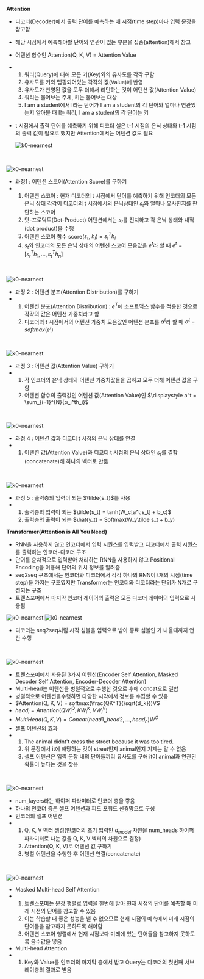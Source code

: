 **Attention**

* 디코더(Decoder)에서 출력 단어를 예측하는 매 시점(time step)마다 입력 문장을 참고함

* 해당 시점에서 예측해야할 단어와 연관이 있는 부분을 집중(attention)해서 참고

* 어텐션 함수인 Attention(Q, K, V) = Attention Value

* 1. 쿼리(Query)에 대해 모든 키(Key)와의 유사도를 각각 구함
  2. 유사도를 키와 맵핑되어있는 각각의 값(Value)에 반영
  3. 유사도가 반영된 값을 모두 더해서 리턴하는 것이 어텐션 값(Attention Value)
  4. 쿼리는 물어보는 주체, 키는 물어보는 대상
  5. I am a student에서 I라는 단어가 I am a student의 각 단어와 얼마나 연관있는지 알아볼 때 I는 쿼리, I am a student의 각 단어는 키

* t 시점에서 출력 단어를 예측하기 위해 디코더 셀은 t-1 시점의 은닉 상태와 t-1 시점의 출력 값이 필요로 했지만 Attention에서는 어텐션 값도 필요

  ![k0-nearnest](/image/attention1.png)

<br/>

![k0-nearnest](/image/attention2.png)

* 과정1 : 어텐션 스코어(Attention Score)를 구하기
* 1. 어텐션 스코어 : 현재 디코더의 t 시점에서 단어를 예측하기 위해 인코더의 모든 은닉 상태 각각이 디코더의 t 시점에서의 은닉상태인 $s_t$와 얼마나 유사한지를 판단하는 스코어
  2. 닷-프로덕트(Dot-Product) 어텐션에서는 $s_t$를 전치하고 각 은닉 상태와 내적(dot product)을 수행
  3. 어텐션 스코어 함수 score($s_t$, $h_i$) = $s_t^Th_i$
  4. $s_t$와 인코더의 모든 은닉 상태의 어텐션 스코어 모음값을 $e^t$라 할 때 $e^t = [s_t^Th_1, ..., s_t^Th_n]$

<br/>

![k0-nearnest](/image/attention3.png)

* 과정 2 : 어텐션 분포(Attention Distribution)를 구하기
* 1. 어텐션 분포(Attention Distribution) : $e^T$에 소프트맥스 함수를 적용한 것으로 각각의 값은 어텐션 가중치라고 함
  2. 디코더의 t 시점에서의 어텐션 가중치 모음값인 어텐션 분포를 $α^t$라 할 때 $α^t$ = $softmax(e^t$)

<br/>

![k0-nearnest](/image/attention4.png)

* 과정 3 : 어텐션 값(Attention Value) 구하기
* 1. 각 인코더의 은닉 상태와 어텐션 가중치값들을 곱하고 모두 더해 어텐션 값을 구함
  2. 어텐션 함수의 출력값인 어텐션 값(Attention Value)인 $\displaystyle a^t = \sum_{i=1}^{N}{α_i^th_i}$

<br/>

![k0-nearnest](/image/attention5.png)

* 과정 4 : 어텐션 값과 디코더 t 시점의 은닉 상태를 연결
* 1. 어텐션 값(Attention Value)과 디코더 t 시점의 은닉 상태인 $s_t$를 결합(concatenate)해 하나의 벡터로 만듦

<br/>

![k0-nearnest](/image/attention6.png)

* 과정 5 : 출력층의 입력이 되는 $\tilde{s_t}$를 사용
* 1. 출력층의 입력이 되는 $\tilde{s_t} = tanh(W_c[a^t;s_t] + b_c)$
  2. 출력층의 출력이 되는 $\hat{y_t} = Softmax(W_y\tilde s_t + b_y)






**Transformer(Attention is All You Need)**

* RNN을 사용하지 않고 인코더에서 입력 시퀀스를 입력받고 디코더에서 출력 시퀀스를 출력하는 인코더-디코더 구조
* 단어를 순차적으로 입력받아 처리하는 RNN을 사용하지 않고 Positional Encoding을 이용해 단어의 위치 정보를 알려줌
* seq2seq 구조에서는 인코더와 디코더에서 각각 하나의 RNN이 t개의 시점(time step)을 가지는 구조였지만 Transformer는 인코더와 디코더라는 단위가 N개로 구성되는 구조
* 트랜스포머에서 마지막 인코더 레이어의 출력은 모든 디코더 레이어의 입력으로 사용됨

![k0-nearnest](/image/transformer1.png)             ![k0-nearnest](/image/transformer2.png)

* 디코더는 seq2seq처럼 <sos> 시작 심볼을 입력으로 받아 종료 심볼인 <eos>가 나올때까지 연산 수행

<br/>

![k0-nearnest](/image/transformer3.png)

* 트랜스포머에서 사용된 3가지 어텐션(Encoder Self Attention, Masked Decoder Self Attention, Encoder-Decoder Attention)
* Multi-head는 어텐션을 병렬적으로 수행한 것으로 후에 concat으로 결합
* 병렬적으로 어텐션을수행하면 다양한 시각에서 정보를 수집할 수 있음
* $Attention(Q, K, V) = softmax(\frac{QK^T}{\sqrt{d_k}})V$
* $head_i = Attention(Q{W_i}^Q, K{W_i}^K, V{W_i}^V)$
* $MultiHead(Q, K, V) = Concat(head1,, head2, ..., head_h)W^O$
* 셀프 어텐션의 효과
* 1. The animal didnt't cross the street because it was too tired.
  2. 위 문장에서 it에 해당하는 것이 street인지 animal인지 기계는 알 수 없음
  3. 셀프 어텐션은 입력 문장 내의 단어들끼리 유사도를 구해 it이 animal과 연관된 확률이 높다는 것을 찾음

<br/>

![k0-nearnest](/image/transformer4.png)

* num_layers라는 하이퍼 파라미터로 인코더 층을 쌓음
* 하나의 인코더 층은 셀프 어텐션과 피드 포워드 신경망으로 구성
* 인코더의 셀프 어텐션
* 1. Q, K, V 벡터 생성(인코더의 초기 입력인 $d_{model}$ 차원을 num_heads 하이퍼 파라미터로 나눈 값을 Q, K, V 벡터의 차원으로 결정)
  2. Attention(Q, K, V)로 어텐션 값 구하기
  3. 병렬 어텐션을 수행한 후 어텐션 연결(concatenate)

<br/>

![k0-nearnest](/image/transformer5.png)

* Masked Multi-head Self Attention
* 1. 트랜스포머는 문장 행렬로 입력을 한번에 받아 현재 시점의 단어를 예측할 때 미래 시점의 단어를 참고할 수 있음
  2. 이는 학습할 때 좋은 성능을 낼 수 없으므로 현재 시점의 예측에서 미래 시점의 단어들을 참고하지 못하도록 해야함
  3. 어텐션 스코어 행렬에서 현재 시점보다 미래에 있는 단어들을 참고하지 못하도록 음수값을 넣음
* Multi-head Attention
* 1. Key와 Value를 인코더의 마지막 층에서 받고 Query는 디코더의 첫번째 서브 레이층의 결과로 받음


